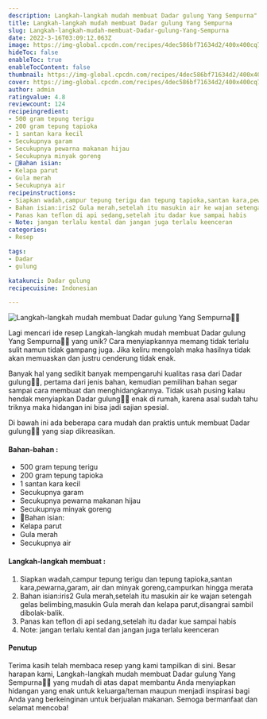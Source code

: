 ```yaml
---
description: Langkah-langkah mudah membuat Dadar gulung Yang Sempurna"
title: Langkah-langkah mudah membuat Dadar gulung Yang Sempurna
slug: Langkah-langkah-mudah-membuat-Dadar-gulung-Yang-Sempurna
date: 2022-3-16T03:09:12.063Z
image: https://img-global.cpcdn.com/recipes/4dec586bf71634d2/400x400cq70/photo.jpg
hideToc: false
enableToc: true
enableTocContent: false
thumbnail: https://img-global.cpcdn.com/recipes/4dec586bf71634d2/400x400cq70/photo.jpg
cover: https://img-global.cpcdn.com/recipes/4dec586bf71634d2/400x400cq70/photo.jpg
author: admin
ratingvalue: 4.8
reviewcount: 124
recipeingredient:
- 500 gram tepung terigu
- 200 gram tepung tapioka
- 1 santan kara kecil
- Secukupnya garam
- Secukupnya pewarna makanan hijau
- Secukupnya minyak goreng
- 📌Bahan isian:
- Kelapa parut
- Gula merah
- Secukupnya air
recipeinstructions:
- Siapkan wadah,campur tepung terigu dan tepung tapioka,santan kara,pewarna,garam, air dan minyak goreng,campurkan hingga merata
- Bahan isian:iris2 Gula merah,setelah itu masukin air ke wajan setengah gelas belimbing,masukin Gula merah dan kelapa parut,disangrai sambil dibolak-balik.
- Panas kan teflon di api sedang,setelah itu dadar kue sampai habis
- Note: jangan terlalu kental dan jangan juga terlalu keenceran
categories:
- Resep

tags:
- Dadar
- gulung

katakunci: Dadar gulung
recipecuisine: Indonesian

---
```


![Langkah-langkah mudah membuat Dadar gulung Yang Sempurna👩‍🍳](https://img-global.cpcdn.com/recipes/4dec586bf71634d2/400x400cq70/photo.jpg)

Lagi mencari ide resep Langkah-langkah mudah membuat Dadar gulung Yang Sempurna👩‍🍳 yang unik? Cara menyiapkannya memang tidak terlalu sulit namun tidak gampang juga. Jika keliru mengolah maka hasilnya tidak akan memuaskan dan justru cenderung tidak enak.

Banyak hal yang sedikit banyak mempengaruhi kualitas rasa dari Dadar gulung👩‍🍳, pertama dari jenis bahan, kemudian pemilihan bahan segar sampai cara membuat dan menghidangkannya. Tidak usah pusing kalau hendak menyiapkan Dadar gulung👩‍🍳 enak di rumah, karena asal sudah tahu triknya maka hidangan ini bisa jadi sajian spesial.

Di bawah ini ada beberapa cara mudah dan praktis untuk membuat Dadar gulung👩‍🍳 yang siap dikreasikan.

<!--inarticleads1-->

#### Bahan-bahan :

- 500 gram tepung terigu
- 200 gram tepung tapioka
- 1 santan kara kecil
- Secukupnya garam
- Secukupnya pewarna makanan hijau
- Secukupnya minyak goreng
- 📌Bahan isian:
- Kelapa parut
- Gula merah
- Secukupnya air

<!--inarticleads2-->

#### Langkah-langkah membuat :

1. Siapkan wadah,campur tepung terigu dan tepung tapioka,santan kara,pewarna,garam, air dan minyak goreng,campurkan hingga merata
1. Bahan isian:iris2 Gula merah,setelah itu masukin air ke wajan setengah gelas belimbing,masukin Gula merah dan kelapa parut,disangrai sambil dibolak-balik.
1. Panas kan teflon di api sedang,setelah itu dadar kue sampai habis
1. Note: jangan terlalu kental dan jangan juga terlalu keenceran

#### Penutup

Terima kasih telah membaca resep yang kami tampilkan di sini. Besar harapan kami, Langkah-langkah mudah membuat Dadar gulung Yang Sempurna👩‍🍳 yang mudah di atas dapat membantu Anda menyiapkan hidangan yang enak untuk keluarga/teman maupun menjadi inspirasi bagi Anda yang berkeinginan untuk berjualan makanan. Semoga bermanfaat dan selamat mencoba!